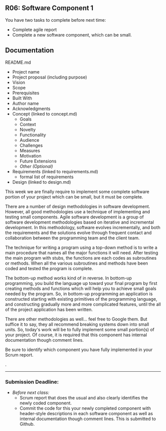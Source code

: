 ## R06: Software Component 1

You have two tasks to complete before next time:
- Complete agile report
- Complete a new software component, which can be small.

## Documentation

README.md
- Project name
- Project proposal (including purpose)
- Vision
- Scope
- Prerequisites
- Built With
- Author name
- Acknowledgments
- Concept (linked to concept.md)
    - Goals
    - Context
    - Novelty
    - Functionality
    - Audience
    - Challenges
    - Measures
    - Motivation
    - Future Extensions
    - *Other (Optional)*
- Requirements (linked to requirements.md)
  - formal list of requirements
- Design (linked to design.md)

This week we are finally require to implement some complete software portion of your project which can be small, but it must be complete.

There are a number of design methodologies in software development. However, all good methodologies use a technique of
implementing and testing small components. Agile software development is a group of software development methodologies based on iterative and incremental development. In this methodology, software evolves incrementally, and both the
requirements and the solutions evolve through frequent contact and collaboration between the programming team and the client team.

The technique for writing a program using a top-down method is to write a main procedure that names
all the major functions it will need. After testing the main program with stubs, the functions are each
codes as subroutines or methods. When all the various subroutines and methods have been coded and
tested the program is complete.

The bottom-up method works kind of in reverse. In bottom-up
programming, you build the language up toward your final program by first creating methods and
functions which will help you to achieve small goals needed by the program. So, in bottom-up
programming an application is constructed starting with existing primitives of the programming
language, and constructing gradually more and more complicated features, until the all of the project application has been written.

There are other methodologies as well… feel free to Google them. But suffice it to say, they all
recommend breaking systems down into small units. So, today's work will be to fully implement some small portion(s) of your project. Of course, it is required that this component has internal documentation though comment lines.

Be sure to identify which component you have fully implemented in your Scrum report.

.

---
### Submission Deadline:
- *Before next class:*
  - Scrum report that does the usual and also clearly identifies the newly coded component.
  - Commit the code for this your newly completed component with header-style descriptions in each software component as well as internal documentation though comment lines. This is submitted to Github.
